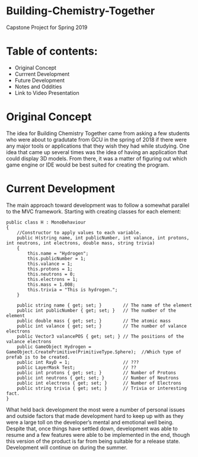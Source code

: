 # Building-Chemistry-Together
Capstone Project for Spring 2019

# Table of contents:
* Original Concept
* Currrent Development
* Future Development
* Notes and Oddities
* Link to Video Presentation 


# Original Concept

The idea for Building Chemistry Together came from asking a few students who were about to gradutate from GCU in the spring of 2018 if there were any major tools or applications that they wish they had while studying. One idea that came up several times was the idea of having an application that could display 3D models. From there, it was a matter of figuring out which game engine or IDE would be best suited for creating the program.

# Current Development
The main approach toward development was to follow a somewhat parallel to the MVC framework. Starting with creating classes for each element: 

```
public class H : MonoBehaviour
{
    //Constructor to apply values to each variable.
    public H(string name, int publicNumber, int valance, int protons, int neutrons, int electrons, double mass, string trivia)
    {
        this.name = "Hydrogen";
        this.publicNumber = 1;
        this.valance = 1;
        this.protons = 1;
        this.neutrons = 0;
        this.electrons = 1;
        this.mass = 1.008;
        this.trivia = "This is hydrogen.";
    }
   
    public string name { get; set; }        // The name of the element
    public int publicNumber { get; set; }   // The number of the element
    public double mass { get; set; }        // The atomic mass
    public int valance { get; set; }        // The number of valance electrons
    public Vector3 valancePOS { get; set; } // The positions of the valance electrons
    public GameObject Hydrogen = GameObject.CreatePrimitive(PrimitiveType.Sphere);  //Which type of prefab is to be created.
    public int RayD = 1;                    // ???
    public LayerMask Test;                  // ??
    public int protons { get; set; }        // Number of Protons 
    public int neutrons { get; set; }       // Number of Neutrons
    public int electrons { get; set; }      // Number of Electrons
    public string trivia { get; set; }      // Trivia or interesting fact.
}
```

What held back development the most were a number of personal issues and outside factors that made development hard to keep up with as they were a large toll on the developer’s mental and emotional well being. 
Despite that, once things have settled down, development was able to resume and a few features were able to be implemented in the end, though this version of the product is far from being suitable for a release state. Development will continue on during the summer. 

